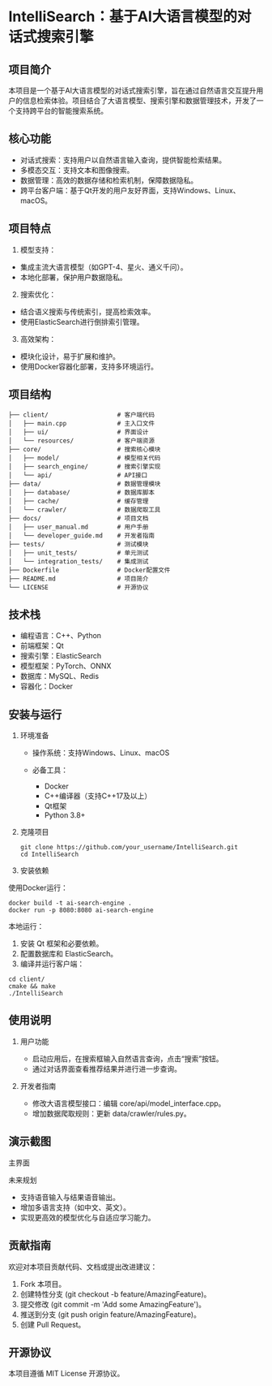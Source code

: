# IntelliSearch：基于AI大语言模型的对话式搜索引擎

##  项目简介

本项目是一个基于AI大语言模型的对话式搜索引擎，旨在通过自然语言交互提升用户的信息检索体验。项目结合了大语言模型、搜索引擎和数据管理技术，开发了一个支持跨平台的智能搜索系统。

##  核心功能

* 对话式搜索：支持用户以自然语言输入查询，提供智能检索结果。
* 多模态交互：支持文本和图像搜索。
* 数据管理：高效的数据存储和检索机制，保障数据隐私。
* 跨平台客户端：基于Qt开发的用户友好界面，支持Windows、Linux、macOS。

## 项目特点

1.	模型支持：
   * 集成主流大语言模型（如GPT-4、星火、通义千问）。
   * 本地化部署，保护用户数据隐私。
2.	搜索优化：

   * 结合语义搜索与传统索引，提高检索效率。
   * 使用ElasticSearch进行倒排索引管理。
3.	高效架构：
   * 模块化设计，易于扩展和维护。
   * 使用Docker容器化部署，支持多环境运行。

## 项目结构

```plaintext
├── client/                   # 客户端代码
│   ├── main.cpp              # 主入口文件
│   ├── ui/                   # 界面设计
│   └── resources/            # 客户端资源
├── core/                     # 搜索核心模块
│   ├── model/                # 模型相关代码
│   ├── search_engine/        # 搜索引擎实现
│   └── api/                  # API接口
├── data/                     # 数据管理模块
│   ├── database/             # 数据库脚本
│   ├── cache/                # 缓存管理
│   └── crawler/              # 数据爬取工具
├── docs/                     # 项目文档
│   ├── user_manual.md        # 用户手册
│   └── developer_guide.md    # 开发者指南
├── tests/                    # 测试模块
│   ├── unit_tests/           # 单元测试
│   └── integration_tests/    # 集成测试
├── Dockerfile                # Docker配置文件
├── README.md                 # 项目简介
└── LICENSE                   # 开源协议
```

## 技术栈

* 编程语言：C++、Python
* 前端框架：Qt
* 搜索引擎：ElasticSearch
* 模型框架：PyTorch、ONNX
* 数据库：MySQL、Redis
* 容器化：Docker

## 安装与运行

1. 环境准备

   * 操作系统：支持Windows、Linux、macOS

   * 必备工具：
     * Docker
     * C++编译器（支持C++17及以上）
     * Qt框架
     * Python 3.8+

2. 克隆项目

   ```shell
   git clone https://github.com/your_username/IntelliSearch.git
   cd IntelliSearch
   ```

3. 安装依赖

使用Docker运行：

```shell
docker build -t ai-search-engine .
docker run -p 8080:8080 ai-search-engine
```

本地运行：

1.	安装 Qt 框架和必要依赖。
2.	配置数据库和 ElasticSearch。
3.	编译并运行客户端：

```shell
cd client/
cmake && make
./IntelliSearch
```


## 使用说明

1. 用户功能
   * 启动应用后，在搜索框输入自然语言查询，点击“搜索”按钮。
   * 通过对话界面查看推荐结果并进行进一步查询。

2. 开发者指南
   * 修改大语言模型接口：编辑 core/api/model_interface.cpp。
   * 增加数据爬取规则：更新 data/crawler/rules.py。

## 演示截图

主界面

未来规划

* 支持语音输入与结果语音输出。
* 增加多语言支持（如中文、英文）。
* 实现更高效的模型优化与自适应学习能力。

## 贡献指南

欢迎对本项目贡献代码、文档或提出改进建议：

1.	Fork 本项目。
2.	创建特性分支 (git checkout -b feature/AmazingFeature)。
3.	提交修改 (git commit -m 'Add some AmazingFeature')。
4.	推送到分支 (git push origin feature/AmazingFeature)。
5.	创建 Pull Request。


## 开源协议

本项目遵循 MIT License 开源协议。
